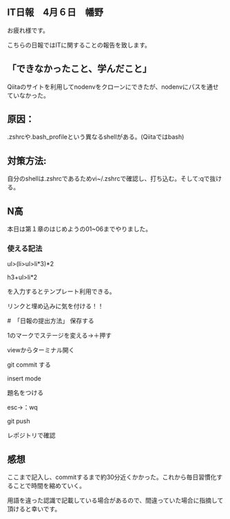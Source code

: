 ## IT日報　4月６日　幡野

お疲れ様です。

こちらの日報ではITに関することの報告を致します。

## 「できなかったこと、学んだこと」
Qiitaのサイトを利用してnodenvをクローンにできたが、nodenvにパスを通せていなかった。
## 原因：
.zshrcや.bash_profileという異なるshellがある。(Qiitaではbash)
## 対策方法:
自分のshellは.zshrcであるためvi~/.zshrcで確認し、打ち込む。そして:qで抜ける。

## N高
本日は第１章のはじめようの01~06までやりました。

### 使える記法

ul>(li>ul>li*3)*2 

h3+ul>li*2 

を入力するとテンプレート利用できる。

リンクと埋め込みに気を付ける！！

#　「日報の提出方法」
保存する

1のマークでステージを変える→＋押す

viewからターミナル開く

git commit する

insert mode

題名をつける

esc→：wq

git push

レポジトリで確認
## 感想

ここまで記入し、commitするまで約30分近くかかった。これから毎日習慣化することで時間を縮めていく。

用語を違った認識で記載している場合があるので、間違っていた場合に指摘して頂けると幸いです。